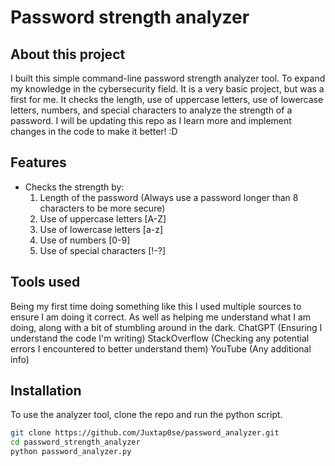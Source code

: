 # Password strength analyzer

## About this project
I built this simple command-line password strength analyzer tool. To expand my knowledge in the cybersecurity field. It is a very basic project, but was a first for me. It checks the length, use of uppercase letters, use of lowercase letters, numbers, and special characters to analyze the strength of a password. I will be updating this repo as I learn more and implement changes in the code to make it better! :D

## Features
- Checks the strength by:
    1. Length of the password (Always use a password longer than 8 characters to be more secure)
    2. Use of uppercase letters [A-Z]
    3. Use of lowercase letters [a-z]
    4. Use of numbers [0-9]
    5. Use of special characters [!-?]

## Tools used
Being my first time doing something like this I used multiple sources to ensure I am doing it correct. As well as helping me understand what I am doing, along with a bit of stumbling around in the dark.
ChatGPT (Ensuring I understand the code I'm writing)
StackOverflow (Checking any potential errors I encountered to better understand them)
YouTube (Any additional info)

## Installation
To use the analyzer tool, clone the repo and run the python script.

```bash
git clone https://github.com/Juxtap0se/password_analyzer.git
cd password_strength_analyzer
python password_analyzer.py
